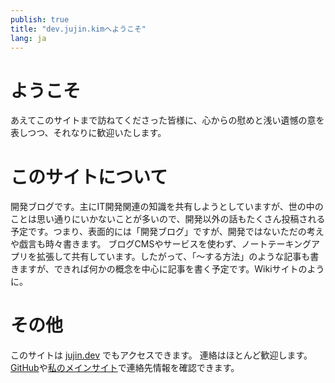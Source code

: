 ```yaml
---
publish: true
title: "dev.jujin.kimへようこそ"
lang: ja
---
```


# ようこそ
あえてこのサイトまで訪ねてくださった皆様に、心からの慰めと浅い遺憾の意を表しつつ、それなりに歓迎いたします。
# このサイトについて
開発ブログです。主にIT開発関連の知識を共有しようとしていますが、世の中のことは思い通りにいかないことが多いので、開発以外の話もたくさん投稿される予定です。つまり、表面的には「開発ブログ」ですが、開発ではないただの考えや戯言も時々書きます。
ブログCMSやサービスを使わず、ノートテーキングアプリを拡張して共有しています。したがって、「〜する方法」のような記事も書きますが、できれば何かの概念を中心に記事を書く予定です。Wikiサイトのように。

# その他
このサイトは [jujin.dev](https://juijn.dev) でもアクセスできます。
連絡はほとんど歓迎します。[GitHub](https://github.com/jujinkim)や[私のメインサイト](https://jujin.kim)で連絡先情報を確認できます。
